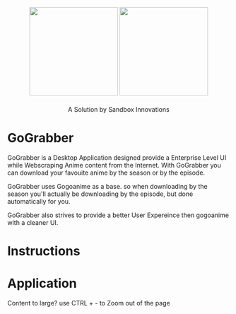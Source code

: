 <p align="center">
    <img width="200" src="https://sandboxinnovations.org/images/logo.png">
    <img width="200" src="https://raw.githubusercontent.com/EmanSza/gograb/main/src/client/public/imagesgograbber-removebg.png">
</p>
<p style="margin-top: 20px;" align="center">A Solution by Sandbox Innovations</p>

# GoGrabber

GoGrabber is a Desktop Application designed provide a Enterprise Level UI while Webscraping Anime content from the Internet. With GoGrabber you can download your favouite anime by the season or by the episode.

GoGrabber uses Gogoanime as a base. so when downloading by the season you'll actually be downloading by the episode, but done automatically for you.

GoGrabber also strives to provide a better User Expereince then gogoanime with a cleaner UI.




# Instructions


# Application

Content to large? use CTRL + - to Zoom out of the page